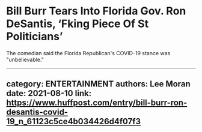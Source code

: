 # Bill Burr Tears Into Florida Gov. Ron DeSantis, ‘F**king Piece Of S**t Politicians’

The comedian said the Florida Republican's COVID-19 stance was "unbelievable."

---
category: ENTERTAINMENT
authors: Lee Moran
date: 2021-08-10
link: https://www.huffpost.com/entry/bill-burr-ron-desantis-covid-19_n_61123c5ce4b034426d4f07f3
---
